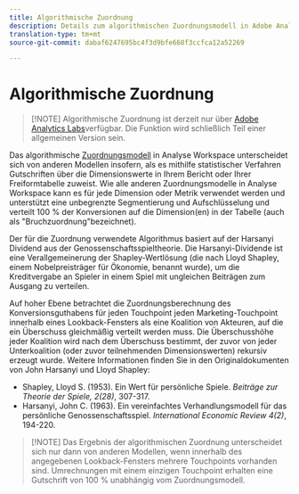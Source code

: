 ```yaml
---
title: Algorithmische Zuordnung
description: Details zum algorithmischen Zuordnungsmodell in Adobe Analytics.
translation-type: tm+mt
source-git-commit: dabaf6247695bc4f3d9bfe668f3ccfca12a52269

---
```



# Algorithmische Zuordnung

>[!NOTE] Algorithmische Zuordnung ist derzeit nur über [Adobe Analytics Labs](https://docs.adobe.com/content/help/de-DE/analytics/analyze/tech-previews/overview.html)verfügbar. Die Funktion wird schließlich Teil einer allgemeinen Version sein.

Das algorithmische [Zuordnungsmodell](attribution.md) in Analyse Workspace unterscheidet sich von anderen Modellen insofern, als es mithilfe statistischer Verfahren Gutschriften über die Dimensionswerte in Ihrem Bericht oder Ihrer Freiformtabelle zuweist. Wie alle anderen Zuordnungsmodelle in Analyse Workspace kann es für jede Dimension oder Metrik verwendet werden und unterstützt eine unbegrenzte Segmentierung und Aufschlüsselung und verteilt 100 % der Konversionen auf die Dimension(en) in der Tabelle (auch als &quot;Bruchzuordnung&quot;bezeichnet).

Der für die Zuordnung verwendete Algorithmus basiert auf der Harsanyi Dividend aus der Genossenschaftsspieltheorie. Die Harsanyi-Dividende ist eine Verallgemeinerung der Shapley-Wertlösung (die nach Lloyd Shapley, einem Nobelpreisträger für Ökonomie, benannt wurde), um die Kreditvergabe an Spieler in einem Spiel mit ungleichen Beiträgen zum Ausgang zu verteilen.

Auf hoher Ebene betrachtet die Zuordnungsberechnung des Konversionsguthabens für jeden Touchpoint jeden Marketing-Touchpoint innerhalb eines Lookback-Fensters als eine Koalition von Akteuren, auf die ein Überschuss gleichmäßig verteilt werden muss. Die Überschusshöhe jeder Koalition wird nach dem Überschuss bestimmt, der zuvor von jeder Unterkoalition (oder zuvor teilnehmenden Dimensionswerten) rekursiv erzeugt wurde. Weitere Informationen finden Sie in den Originaldokumenten von John Harsanyi und Lloyd Shapley:

* Shapley, Lloyd S. (1953). Ein Wert für persönliche Spiele. *Beiträge zur Theorie der Spiele, 2(28)*, 307-317.
* Harsanyi, John C. (1963). Ein vereinfachtes Verhandlungsmodell für das persönliche Genossenschaftsspiel. *International Economic Review 4(2)*, 194-220.

>[!NOTE] Das Ergebnis der algorithmischen Zuordnung unterscheidet sich nur dann von anderen Modellen, wenn innerhalb des angegebenen Lookback-Fensters mehrere Touchpoints vorhanden sind. Umrechnungen mit einem einzigen Touchpoint erhalten eine Gutschrift von 100 % unabhängig vom Zuordnungsmodell.
